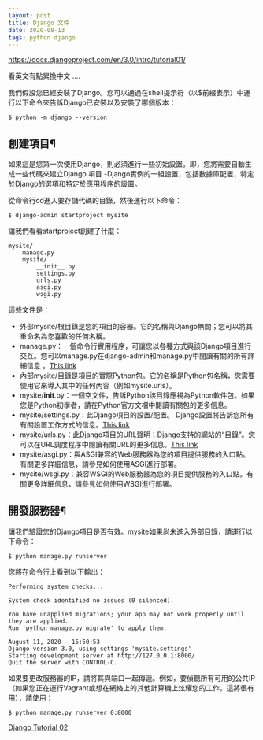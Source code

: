 ```yaml
---
layout: post
title: Django 文件
date: 2020-08-13
tags: python django
---
```

https://docs.djangoproject.com/en/3.0/intro/tutorial01/

看英文有點累換中文 ....

我們假設您已經安裝了Django。您可以通過在shell提示符（以$前綴表示）中運行以下命令來告訴Django已安裝以及安裝了哪個版本：

```
$ python -m django --version
```

## 創建項目¶

如果這是您第一次使用Django，則必須進行一些初始設置。即，您將需要自動生成一些代碼來建立Django 項目 -Django實例的一組設置，包括數據庫配置，特定於Django的選項和特定於應用程序的設置。

從命令行cd進入要存儲代碼的目錄，然後運行以下命令：

```
$ django-admin startproject mysite
```

讓我們看看startproject創建了什麼：

```
mysite/
    manage.py
    mysite/
        __init__.py
        settings.py
        urls.py
        asgi.py
        wsgi.py
```

這些文件是：

* 外部mysite/根目錄是您的項目的容器。它的名稱與Django無關；您可以將其重命名為您喜歡的任何名稱。
* manage.py：一個命令行實用程序，可讓您以各種方式與該Django項目進行交互。您可以manage.py在django-admin和manage.py中閱讀有關的所有詳細信息 。[This link](https://translate.google.com.tw/translate?hl=zh-TW&sl=en&tl=zh-TW&u=https%3A%2F%2Fdocs.djangoproject.com%2Fen%2F3.0%2Fref%2Fdjango-admin%2F)
* 內部mysite/目錄是項目的實際Python包。它的名稱是Python包名稱，您需要使用它來導入其中的任何內容（例如mysite.urls）。
* mysite/__init__.py：一個空文件，告訴Python該目錄應視為Python軟件包。如果您是Python初學者，請在Python官方文檔中閱讀有關包的更多信息。
* mysite/settings.py：此Django項目的設置/配置。 Django設置將告訴您所有有關設置工作方式的信息。[This link](https://translate.google.com.tw/translate?hl=zh-TW&sl=en&tl=zh-TW&u=https%3A%2F%2Fdocs.python.org%2F3%2Ftutorial%2Fmodules.html%23tut-packages)
* mysite/urls.py：此Django項目的URL聲明；Django支持的網站的“目錄”。您可以在URL調度程序中閱讀有關URL的更多信息。[This link](https://translate.google.com.tw/translate?hl=zh-TW&sl=en&tl=zh-TW&u=https%3A%2F%2Fdocs.djangoproject.com%2Fen%2F3.0%2Ftopics%2Fhttp%2Furls%2F)
* mysite/asgi.py：與ASGI兼容的Web服務器為您的項目提供服務的入口點。有關更多詳細信息，請參見如何使用ASGI進行部署。
* mysite/wsgi.py：兼容WSGI的Web服務器為您的項目提供服務的入口點。有關更多詳細信息，請參見如何使用WSGI進行部署。

## 開發服務器¶

讓我們驗證您的Django項目是否有效。mysite如果尚未進入外部目錄，請運行以下命令：
```
$ python manage.py runserver
```
您將在命令行上看到以下輸出：
```
Performing system checks...

System check identified no issues (0 silenced).

You have unapplied migrations; your app may not work properly until they are applied.
Run 'python manage.py migrate' to apply them.

August 11, 2020 - 15:50:53
Django version 3.0, using settings 'mysite.settings'
Starting development server at http://127.0.0.1:8000/
Quit the server with CONTROL-C.
```

如果要更改服務器的IP，請將其與端口一起傳遞。例如，要偵聽所有可用的公共IP（如果您正在運行Vagrant或想在網絡上的其他計算機上炫耀您的工作，這將很有用），請使用：
```
$ python manage.py runserver 0:8000
```

[Django Tutorial 02](https://translate.google.com.tw/translate?hl=zh-TW&sl=en&tl=zh-TW&u=https%3A%2F%2Fdocs.djangoproject.com%2Fen%2F3.0%2Fintro%2Ftutorial02%2F)
